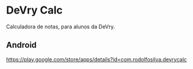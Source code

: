 # DeVry Calc

Calculadora de notas, para alunos da DeVry.

## Android

https://play.google.com/store/apps/details?id=com.rodolfosilva.devrycalc


